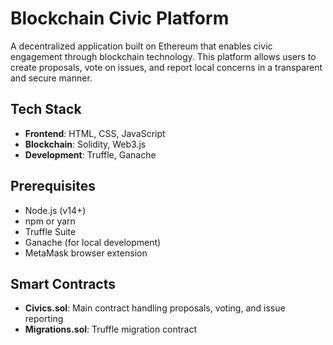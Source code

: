 # Blockchain Civic Platform

A decentralized application built on Ethereum that enables civic engagement through blockchain technology. This platform allows users to create proposals, vote on issues, and report local concerns in a transparent and secure manner.

## Tech Stack

- **Frontend**: HTML, CSS, JavaScript
- **Blockchain**: Solidity, Web3.js
- **Development**: Truffle, Ganache

## Prerequisites

- Node.js (v14+)
- npm or yarn
- Truffle Suite
- Ganache (for local development)
- MetaMask browser extension

## Smart Contracts

- **Civics.sol**: Main contract handling proposals, voting, and issue reporting
- **Migrations.sol**: Truffle migration contract
